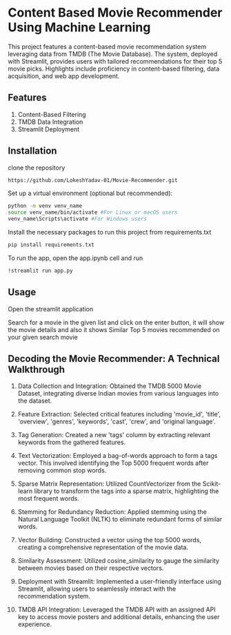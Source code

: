 
# Content Based Movie Recommender Using Machine Learning

This project features a content-based movie recommendation system leveraging data from TMDB (The Movie Database). The system, deployed with Streamlit, provides users with tailored recommendations for their top 5 movie picks. Highlights include proficiency in content-based filtering, data acquisition, and web app development.





## Features

  1) Content-Based Filtering
  2) TMDB Data Integration
  3) Streamlit Deployment
## Installation

clone the repository

```bash
https://github.com/LokeshYadav-01/Movie-Recommender.git
```

Set up a virtual environment (optional but recommended):

```bash
python -m venv venv_name
source venv_name/bin/activate #For Linux or macOS users
venv_name\Scripts\activate #For Windows users
```

Install the necessary packages to run this project from requirements.txt

```bash
pip install requirements.txt
```

To run the app, open the app.ipynb cell and run 

```bash
!streamlit run app.py
```

## Usage

Open the streamlit application 

Search for a movie in the given list and click on the enter button, it will show the movie details and also it shows Similar Top 5 movies recommended on your given search movie



## Decoding the Movie Recommender: A Technical Walkthrough

1. Data Collection and Integration: Obtained the TMDB 5000 Movie Dataset, integrating diverse Indian movies from various languages into the dataset.

2. Feature Extraction: Selected critical features including 'movie_id', 'title', 'overview', 'genres', 'keywords', 'cast', 'crew', and 'original language'.

3. Tag Generation: Created a new 'tags' column by extracting relevant keywords from the gathered features.

4. Text Vectorization: Employed a bag-of-words approach to form a tags vector. This involved identifying the Top 5000 frequent words after removing common stop words.

5. Sparse Matrix Representation: Utilized CountVectorizer from the Scikit-learn library to transform the tags into a sparse matrix, highlighting the most frequent words.

6. Stemming for Redundancy Reduction: Applied stemming using the Natural Language Toolkit (NLTK) to eliminate redundant forms of similar words.

7. Vector Building: Constructed a vector using the top 5000 words, creating a comprehensive representation of the movie data.

8. Similarity Assessment: Utilized cosine_similarity to gauge the similarity between movies based on their respective vectors.

9. Deployment with Streamlit: Implemented a user-friendly interface using Streamlit, allowing users to seamlessly interact with the recommendation system.

10. TMDB API Integration: Leveraged the TMDB API with an assigned API key to access movie posters and additional details, enhancing the user experience.
